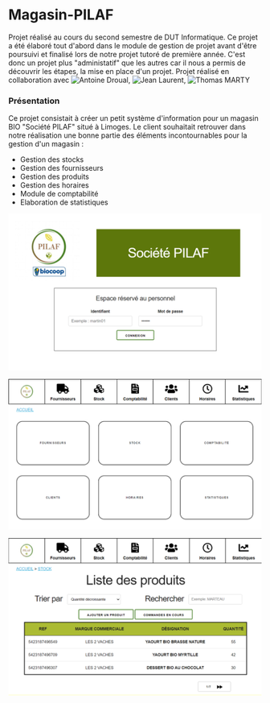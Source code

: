 # Magasin-PILAF
Projet réalisé au cours du second semestre de DUT Informatique. 
Ce projet a été élaboré tout d'abord dans le module de gestion de projet avant d'être poursuivi et finalisé lors de notre projet tutoré de première année.
C'est donc un projet plus "administatif" que les autres car il nous a permis de découvrir les étapes, la mise en place d'un projet. 
Projet réalisé en collaboration avec ![Antoine Droual](https://github.com/Anmaceis), ![Jean Laurent](https://github.com/jeanlrnt), ![Thomas MARTY]() 

### Présentation 

Ce projet consistait à créer un petit système d'information pour un magasin BIO "Société PILAF" situé à Limoges. Le client souhaitait retrouver dans notre réalisation une bonne partie des éléments incontournables pour la gestion d'un magasin : 
- Gestion des stocks
- Gestion des fournisseurs
- Gestion des produits
- Gestion des horaires 
- Module de comptabilité
- Elaboration de statistiques  

![Page de connexion](connexion.png)

![Page d'accueil](accueil.png)

![Apercu des produits](produits.png)





